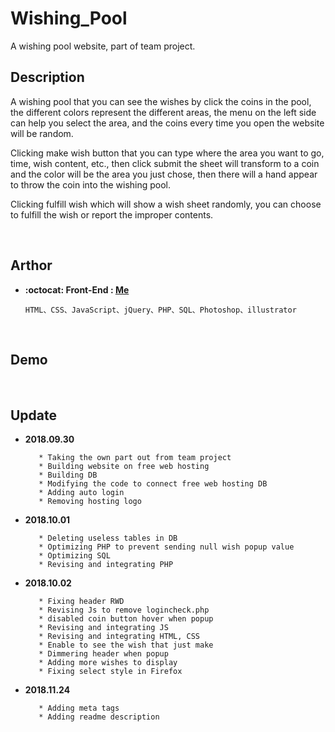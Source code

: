 # Wishing_Pool

A wishing pool website, part of team project.
<br/>

## Description

<p>A wishing pool that you can see the wishes by click the coins in the pool, the different colors represent the different areas, the menu on the left side can help you select the area, and the coins every time you open the website will be random. 

Clicking make wish button that you can type where the area you want to go, time, wish content, etc., then click submit the sheet will transform to a coin and the color will be the area you just chose, then there will a hand appear to throw the coin into the wishing pool.
        
Clicking fulfill wish which will show a wish sheet randomly, you can choose to fulfill the wish or report the improper contents.</p>
<br/>

## Arthor
* **:octocat: Front-End : [Me](https://github.com/yschen25)**
        
      HTML、CSS、JavaScript、jQuery、PHP、SQL、Photoshop、illustrator

<br/>

## Demo

<br/>

## Update

* **2018.09.30**

         * Taking the own part out from team project 
         * Building website on free web hosting
         * Building DB
         * Modifying the code to connect free web hosting DB
         * Adding auto login
         * Removing hosting logo
         
* **2018.10.01**

         * Deleting useless tables in DB
         * Optimizing PHP to prevent sending null wish popup value
         * Optimizing SQL
         * Revising and integrating PHP

* **2018.10.02**
         
         * Fixing header RWD
         * Revising Js to remove logincheck.php
         * disabled coin button hover when popup
         * Revising and integrating JS
         * Revising and integrating HTML, CSS
         * Enable to see the wish that just make
         * Dimmering header when popup
         * Adding more wishes to display
         * Fixing select style in Firefox

* **2018.11.24**
         
         * Adding meta tags
         * Adding readme description    
<br/>
